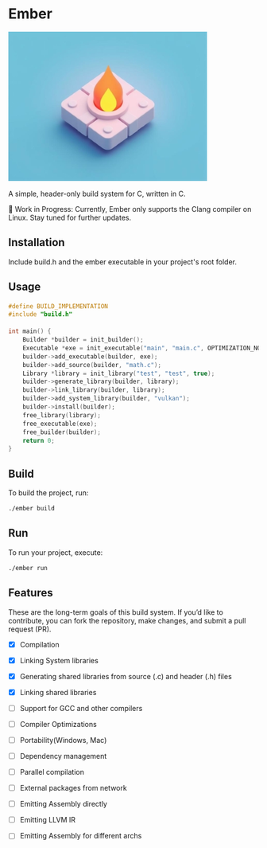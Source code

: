 # Ember
![Ember](images/ember.png)

A simple, header-only build system for C, written in C.

🚧 Work in Progress: Currently, Ember only supports the Clang compiler on Linux. Stay tuned for further updates.

## Installation
Include build.h and the ember executable in your project's root folder.

## Usage

```c
#define BUILD_IMPLEMENTATION
#include "build.h"

int main() {
    Builder *builder = init_builder();
    Executable *exe = init_executable("main", "main.c", OPTIMIZATION_NONE);
    builder->add_executable(builder, exe);
    builder->add_source(builder, "math.c");
    Library *library = init_library("test", "test", true);
    builder->generate_library(builder, library);
    builder->link_library(builder, library);
    builder->add_system_library(builder, "vulkan");
    builder->install(builder);
    free_library(library);
    free_executable(exe);
    free_builder(builder);
    return 0;
}
```

## Build
To build the project, run:

```bash
./ember build
```

## Run
To run your project, execute:

```bash
./ember run
```
## Features

These are the long-term goals of this build system. If you’d like to contribute, you can fork the repository, make changes, and submit a pull request (PR).

- [x] Compilation
- [x] Linking System libraries
- [x] Generating shared libraries from source (.c) and header (.h) files
- [x] Linking shared libraries
- [ ] Support for GCC and other compilers
- [ ] Compiler Optimizations
- [ ] Portability(Windows, Mac)
- [ ] Dependency management
- [ ] Parallel compilation
- [ ] External packages from network
- [ ] Emitting Assembly directly
- [ ] Emitting LLVM IR
- [ ] Emitting Assembly for different archs

